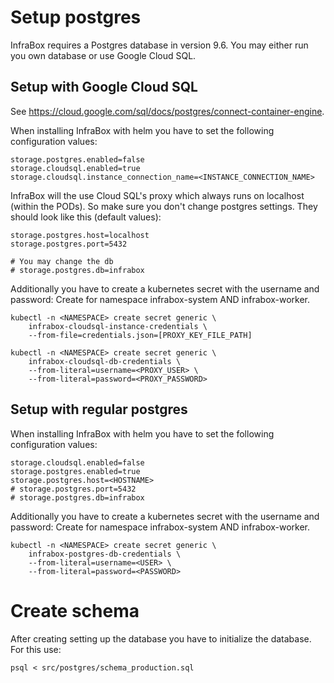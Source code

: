 # Setup postgres
InfraBox requires a Postgres database in version 9.6. You may either run you own database or use Google Cloud SQL.

## Setup with Google Cloud SQL
See https://cloud.google.com/sql/docs/postgres/connect-container-engine.

When installing InfraBox with helm you have to set the following configuration values:

    storage.postgres.enabled=false
    storage.cloudsql.enabled=true
    storage.cloudsql.instance_connection_name=<INSTANCE_CONNECTION_NAME>

InfraBox will the use Cloud SQL's proxy which always runs on localhost (within the PODs).
So make sure you don't change postgres settings. They should look like this (default values):

    storage.postgres.host=localhost
    storage.postgres.port=5432

    # You may change the db
    # storage.postgres.db=infrabox


Additionally you have to create a kubernetes secret with the username and password:
Create for namespace infrabox-system AND infrabox-worker.

    kubectl -n <NAMESPACE> create secret generic \
        infrabox-cloudsql-instance-credentials \
        --from-file=credentials.json=[PROXY_KEY_FILE_PATH]

    kubectl -n <NAMESPACE> create secret generic \
        infrabox-cloudsql-db-credentials \
        --from-literal=username=<PROXY_USER> \
        --from-literal=password=<PROXY_PASSWORD>


## Setup with regular postgres
When installing InfraBox with helm you have to set the following configuration values:

    storage.cloudsql.enabled=false
    storage.postgres.enabled=true
    storage.postgres.host=<HOSTNAME>
    # storage.postgres.port=5432
    # storage.postgres.db=infrabox

Additionally you have to create a kubernetes secret with the username and password:
Create for namespace infrabox-system AND infrabox-worker.

    kubectl -n <NAMESPACE> create secret generic \
        infrabox-postgres-db-credentials \
        --from-literal=username=<USER> \
        --from-literal=password=<PASSWORD>

# Create schema
After creating setting up the database you have to initialize the database. For this use:

    psql < src/postgres/schema_production.sql
